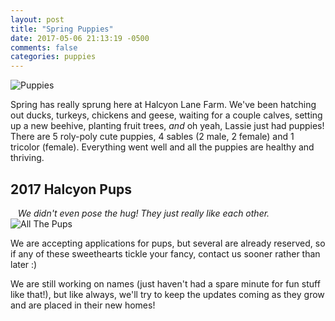 ```yaml
---
layout: post
title: "Spring Puppies"
date: 2017-05-06 21:13:19 -0500
comments: false
categories: puppies
---
```


<div class="post-title-img">
   <img src="/images/puppies-1-circle.png" title="Puppies" alt="Puppies"/>
</div>

Spring has really sprung here at Halcyon Lane Farm. We've been hatching out ducks, turkeys, chickens and geese, waiting for a couple calves, setting up a new beehive, planting fruit trees, *and* oh yeah, Lassie just had puppies! There are 5 roly-poly cute puppies, 4 sables (2 male, 2 female) and 1 tricolor (female). Everything went well and all the puppies are healthy and thriving.


## 2017 Halcyon Pups
&nbsp;&nbsp; *We didn't even pose the hug! They just really like each other.*
<img src="/images/2017/pups-week-one/puppies-1.jpg" title="All The Pups" alt="All The Pups">


We are accepting applications for pups, but several are already reserved, so if any of these sweethearts tickle your fancy, contact us sooner rather than later :)

We are still working on names (just haven't had a spare minute for fun stuff like that!), but like always, we'll try to keep the updates coming as they grow and are placed in their new homes!


